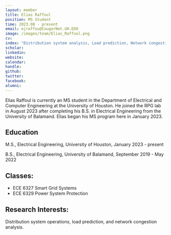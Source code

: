 ```yaml
---
layout: member
title: Elias Raffoul
position: MS Student
time: 2023.08 - present
email: ejraffou@CougarNet.UH.EDU
image: /images/team/Elias_Raffoul.png
cv: 
index: "Distribution system analysis, Load prediction, Network congestion prediction"
scholar: 
linkedin: 
website: 
calendar: 
handle: 
github: 
twitter: 
facebook: 
alumni: 
---
```


Elias Raffoul is currently an MS student in the Department of Electrical and Computer Engineering at the University of Houston. He joined the RPG lab in August 2023 after completing his B.S. in Electrical Engineering from the University of Balamand. Elias began his MS program here in January 2023. 

## Education

M.S., Electrical Engineering, University of Houston, January 2023 - present

B.S., Electrical Engineering, University of Balamand, September 2019 - May 2022



## Classes:
* ECE 6327 Smart Grid Systems
* ECE 6329 Power System Protection


## Research Interests:
Distribution system operations, load prediction, and network congestion analysis.
